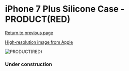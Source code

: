 # iPhone 7 Plus Silicone Case - PRODUCT(RED)

[Return to previous page](/iphone_7)

[High-resolution image from Apple](https://store.storeimages.cdn-apple.com/8756/as-images.apple.com/is/MMQW2?wid=4500&hei=4500&fmt=png)

<div style="width: 384px"><img src="/everypreview/MMQW2.png" alt="PRODUCT(RED)"></div>

### Under construction
